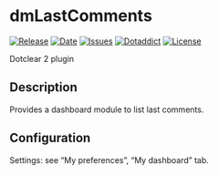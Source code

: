# dmLastComments

[![Release](https://img.shields.io/github/v/release/franck-paul/dmLastComments)](https://github.com/franck-paul/dmLastComments/releases)
[![Date](https://img.shields.io/github/release-date/franck-paul/dmLastComments)](https://github.com/franck-paul/dmLastComments/releases)
[![Issues](https://img.shields.io/github/issues/franck-paul/dmLastComments)](https://github.com/franck-paul/dmLastComments/issues)
[![Dotaddict](https://img.shields.io/badge/dotaddict-official-green.svg)](https://plugins.dotaddict.org/dc2/details/dmLastComments)
[![License](https://img.shields.io/github/license/franck-paul/dmLastComments)](https://github.com/franck-paul/dmLastComments/blob/master/LICENSE)

Dotclear 2 plugin

## Description

Provides a dashboard module to list last comments.

## Configuration

Settings: see “My preferences”, “My dashboard” tab.
